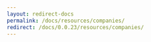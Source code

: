 ```yaml
---
layout: redirect-docs
permalink: /docs/resources/companies/
redirect: /docs/0.0.23/resources/companies/
---
```

